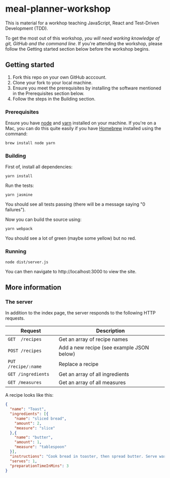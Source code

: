 # meal-planner-workshop

This is material for a workhop teaching JavaScript, React and Test-Driven Development (TDD).

To get the most out of this workshop, *you will need working knowledge of git, GitHub and the command line*. If you're attending the workshop, please follow the Getting started section below before the workshop begins.

## Getting started

   1. Fork this repo on your own GitHub acccount.
   2. Clone your fork to your local machine.
   3. Ensure you meet the prerequisites by installing the software mentioned in the Prerequisites section below.
   4. Follow the steps in the Building section.

### Prerequisites

Ensure you have [node](https://nodejs.org/en/) and [yarn](https://yarnpkg.com) installed on your machine. If you're on a Mac, you can do this quite easily if you have [Homebrew](https://brew.sh/) installed using the command:

    brew install node yarn

### Building

First of, install all dependencies:

    yarn install

Run the tests:

    yarn jasmine

You should see all tests passing (there will be a message saying "0 failures").

Now you can build the source using:

    yarn webpack

You should see a lot of green (maybe some yellow) but no red.

### Running

    node dist/server.js

You can then navigate to http://localhost:3000 to view the site.

## More information

### The server

In addition to the index page, the server responds to the following HTTP requests.

| Request | Description |
| ------- | ----------- |
| `GET  /recipes` | Get an array of recipe names |
| `POST /recipes` | Add a new recipe (see example JSON below) |
| `PUT  /recipe/:name` | Replace a recipe |
| `GET /ingredients` | Get an array of all ingredients |
| `GET /measures` | Get an array of all measures |

A recipe looks like this:

```json
{
  "name": "Toast",
  "ingredients": [{
    "name": "sliced bread",
    "amount": 2,
    "measure": "slice"
  },{
    "name": "butter",
    "amount": 1,
    "measure": "tablespoon"
  }],
  "instructions": "Cook bread in toaster, then spread butter. Serve warm.",
  "serves": 1,
  "preparationTimeInMins": 3
}
```

